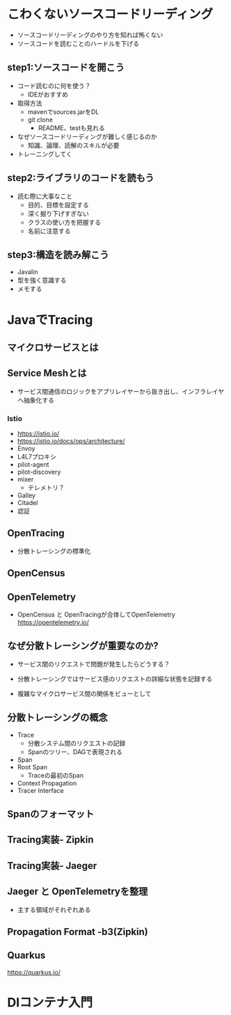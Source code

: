 # こわくないソースコードリーディング

* ソースコードリーディングのやり方を知れば怖くない
* ソースコードを読むことのハードルを下げる

## step1:ソースコードを開こう

* コード読むのに何を使う？
  * IDEがおすすめ
* 取得方法
  * mavenでsources.jarをDL
  * git clone
    * README、testも見れる
* なぜソースコードリーディングが難しく感じるのか
  * 知識、論理、読解のスキルが必要
* トレーニングしてく

## step2:ライブラリのコードを読もう

* 読む際に大事なこと
  * 目的、目標を設定する
  * 深く掘り下げすぎない
  * クラスの使い方を把握する
  * 名前に注意する

## step3:構造を読み解こう

* Javalin
* 型を強く意識する
* メモする

# JavaでTracing

## マイクロサービスとは

## Service Meshとは

* サービス間通信のロジックをアプリレイヤーから抜き出し、インフラレイヤへ抽象化する

### Istio

* https://istio.io/
* https://istio.io/docs/ops/architecture/
* Envoy
 * L4L7プロキシ 
* pilot-agent
* pilot-discovery
* mixer
  * テレメトリ？
* Galley
* Citadel
 * 認証

## OpenTracing

* 分散トレーシングの標準化

## OpenCensus

## OpenTelemetry

* OpenCensus と OpenTracingが合体してOpenTelemetry
https://opentelemetry.io/

## なぜ分散トレーシングが重要なのか?

* サービス間のリクエストで問題が発生したらどうする？

* 分散トレーシングではサービス感のリクエストの詳細な状態を記録する
* 複雑なマイクロサービス間の関係をビューとして

## 分散トレーシングの概念

* Trace
  * 分散システム間のリクエストの記録
  * Spanのツリー、DAGで表現される
* Span
* Root Span 
  * Traceの最初のSpan
* Context Propagation
* Tracer Interface

## Spanのフォーマット

## Tracing実装- Zipkin

## Tracing実装- Jaeger

## Jaeger と OpenTelemetryを整理

* 主する領域がそれぞれある

## Propagation Format -b3(Zipkin)

## Quarkus
https://quarkus.io/


# DIコンテナ入門



